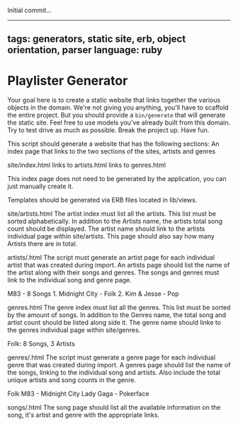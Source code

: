 Initial commit...

---
tags: generators, static site, erb, object orientation, parser
language: ruby
---

# Playlister Generator

Your goal here is to create a static website that links together the various objects in the domain. We're not giving you anything, you'll have to scaffold the entire project. But you should provide a `bin/generate` that will generate the static site. Feel free to use models you've already built from this domain. Try to test drive as much as possible. Break the project up. Have fun.

This script should generate a website that has the following sections:
An index page that links to the two sections of the sites, artists and genres

  site/index.html
    links to artists.html
    links to genres.html

  This index page does not need to be generated by the application, you can just manually
  create it.

Templates should be generated via ERB files located in lib/views.

site/artists.html
The artist index must list all the artists. This list must be sorted alphabetically.
In addition to the Artists name, the artists total song count should be displayed.
The artist name should link to the artists individual page within site/artists.
This page should also say how many Artists there are in total.

artists/<artist>.html
The script must generate an artist page for each individual artist that was created
during import. An artists page should list the name of the artist along with their songs
and genres. The songs and genres must link to the individual song and genre page.

  M83 - 8 Songs
    1. Midnight City - Folk
    2. Kim & Jesse - Pop

genres.html
The genre index must list all the genres. This list must be sorted by the amount of songs.
In addition to the Genres name, the total song and artist count should be listed along side it.
The genre name should linke to the genres individual page within site/genres.

  Folk: 8 Songs, 3 Artists

genres/<genre>.html
The script must generate a genre page for each individual genre that was created
during import. A genres page should list the name of the songs, linking to the individual
song and artists. Also include the total unique artists and song counts in the genre.

Folk
  M83 - Midnight City
  Lady Gaga - Pokerface

songs/<song>.html
The song page should list all the available information on the song, it's artist and genre
with the appropriate links.
